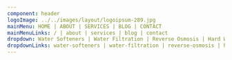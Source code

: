 ```yaml
---
component: header
logoImage: ../../images/layout/logoipsum-289.jpg
mainMenu: HOME | ABOUT | SERVICES | BLOG | CONTACT
mainMenuLinks: / | about | services | blog | contact
dropdown: Water Softeners | Water Filtration | Reverse Osmosis | Hard Water Filters | Water Testing | Alkaline Water | House Water Filters | Water Well Systems 
dropdownLinks: water-softeners | water-filtration | reverse-osmosis | hard-water-filters | water-testing | alkaline-water | house-water-filters | water-well-systems 
---
```



